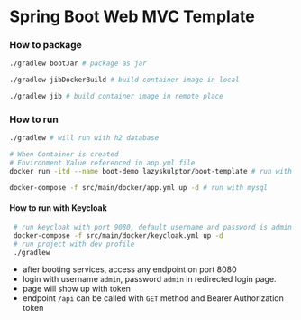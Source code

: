 # Spring Boot Web MVC Template

### How to package
 ```bash  
 ./gradlew bootJar # package as jar
 
 ./gradlew jibDockerBuild # build container image in local
 
 ./gradlew jib # build container image in remote place
 ```

### How to run
```bash
./gradlew # will run with h2 database

# When Container is created
# Environment Value referenced in app.yml file
docker run -itd --name boot-demo lazyskulptor/boot-template # run with h2 database

docker-compose -f src/main/docker/app.yml up -d # run with mysql
```

#### How to run with Keycloak
```bash
 # run keycloak with port 9080, default username and password is admin / admin
 docker-compose -f src/main/docker/keycloak.yml up -d
 # run project with dev profile
 ./gradlew
```
- after booting services, access any endpoint on port 8080
- login with username `admin`, password `admin` in redirected login page.
- page will show up with token
- endpoint `/api` can be called with `GET` method and Bearer Authorization token
